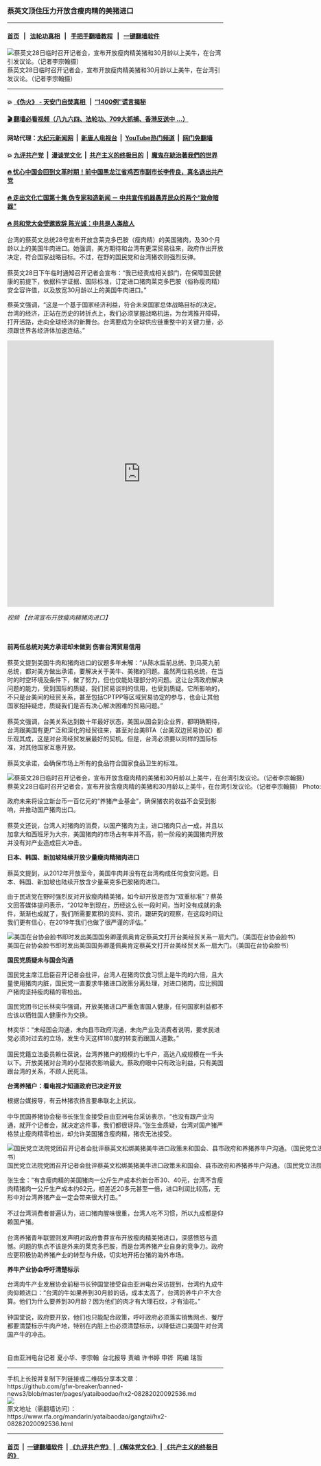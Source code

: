 ### 蔡英文顶住压力开放含瘦肉精的美猪进口
------------------------

#### [首页](https://github.com/gfw-breaker/banned-news3/blob/master/README.md) &nbsp;&nbsp;|&nbsp;&nbsp; [法轮功真相](https://github.com/begood0513/basic/blob/master/README.md)  &nbsp;&nbsp;|&nbsp;&nbsp; [手把手翻墙教程](https://github.com/gfw-breaker/guides/wiki)  &nbsp;&nbsp;|&nbsp;&nbsp; [一键翻墙软件](https://github.com/gfw-breaker/nogfw/blob/master/README.md)  



<div id="headerimg">
 <img alt="蔡英文28日临时召开记者会，宣布开放瘦肉精美猪和30月龄以上美牛，在台湾引发议论。（记者李宗翰摄）" src="https://www.rfa.org/mandarin/yataibaodao/gangtai/hx2-08282020092536.html/1.png/@@images/4d3d153a-2c95-48ad-8ef5-d6222a7a6c10.png" title="蔡英文28日临时召开记者会，宣布开放瘦肉精美猪和30月龄以上美牛，在台湾引发议论。（记者李宗翰摄）"/>
 <div id="headerimgcontents">
  <div id="headerimgcaption">
   <span>
    蔡英文28日临时召开记者会，宣布开放瘦肉精美猪和30月龄以上美牛，在台湾引发议论。（记者李宗翰摄）
   </span>
   <!-- zoomattribute -->
  </div>
  <!-- headerimgcaption -->
 </div>
 <!-- headerimagecontents -->
</div>

<hr/>


#### 💥 [《伪火》 - 天安门自焚真相 ](http://141.164.51.119:10000/videos/blog/weihuo.html)&nbsp; |&nbsp; [“1400例”谎言揭秘  ](http://141.164.51.119:10000/videos/blog/jiexi1400.html)

#### [ 🎬  翻墙必看视频（八九六四、法轮功、709大抓捕、香港反送中 ...）](https://github.com/gfw-breaker/links/blob/master/banned.md)

#### 网站代理：[大纪元新闻网](http://167.172.10.89:10080/gb/) &nbsp;|&nbsp; [新唐人电视台](http://167.172.10.89:8808/gb/)  &nbsp;|&nbsp; [YouTube热门频道](http://158.247.203.241/youtube.html) &nbsp;|&nbsp; [网门免翻墙](http://158.247.203.241:11000/show.aspx?name=ogHome)

#### 💥 [九评共产党](http://141.164.51.119:10000/videos/res/jiuping/)&nbsp; |&nbsp; [漫谈党文化](http://141.164.51.119:10000/videos/res/mtdwh/)&nbsp; |&nbsp; [共产主义的终极目的](http://141.164.51.119:10000/videos/res/zjmd/)&nbsp; |&nbsp; [魔鬼在統治著我們的世界](http://141.164.51.119:10000/videos/res/TheSpecter/)  

#### [ 🔥  忧心中国会回到文革时期！前中国黑龙江省鸡西市副市长李传良，真名退出共产党](http://141.164.51.119:10000/videos/news/quit01.html)

#### [ 🔥  走出文化亡国第十集 伪专家和造新闻 － 中共宣传机器愚弄民众的两个“致命暗器”](http://141.164.51.119:10000/videos/news/../res/zcwhwg/index.html)

#### [ 🔥  共和党大会受邀致辞 陈光诚：中共是人类敌人](http://141.164.51.119:10000/videos/news/cgc.html)

<div id="storytext">
 <div>
  <div class="slot_header">
  </div>
 </div>
 <p>
 </p>
 <p>
  台湾的蔡英文总统28号宣布开放含莱克多巴胺（瘦肉精）的美国猪肉，及30个月龄以上的美国牛肉进口。她强调，美方期待和台湾有更深贸易往来，政府作出开放决定，符合国家战略目标。不过，在野的国民党和台湾猪农则强烈反弹。
  <br/>
  <br/>
  蔡英文28日下午临时通知召开记者会宣布：“我已经责成相关部门，在保障国民健康的前提下，依据科学证据、国际标准，订定进口猪肉莱克多巴胺（俗称瘦肉精）安全容许值，以及放宽30月龄以上的美国牛肉进口。”
 </p>
 <p>
 </p>
 <p>
 </p>
 <p>
  蔡英文强调，“这是一个基于国家经济利益，符合未来国家总体战略目标的决定。台湾的经济，正站在历史的转折点上，我们必须掌握战略机运，为台湾推开障碍，打开活路，走向全球经济的新舞台。台湾要成为全球供应链重整中的关键力量，必须跟世界各经济体加速连结。”
 </p>
 <p>
 </p>
 <p>
  <iframe frameborder="0" height="620" scrolling="no" src="https://www.facebook.com/plugins/video.php?href=https%3A%2F%2Fwww.facebook.com%2FRFAChinese%2Fvideos%2F316021142800283%2F&amp;show_text=0&amp;width=622" width="622">
  </iframe>
 </p>
 <p>
  <i>
   视频
   <span class="_44bj">
    【台湾宣布开放瘦肉精猪肉进口】
   </span>
  </i>
 </p>
 <p>
  <i>
  </i>
 </p>
 <p>
  <br/>
  <br/>
  <b>
   前两任总统对美方承诺却未做到 伤害台湾贸易信用
  </b>
  <br/>
  <br/>
  蔡英文提到美国牛肉和猪肉进口的议题多年未解：“从陈水扁前总统、到马英九前总统，都对美方做出承诺，要解决关于美牛、美猪的问题。虽然两位前总统，在当时的时空环境及条件下，做了努力，但也仅能处理部分的问题。这让台湾政府解决问题的能力，受到国际的质疑，我们贸易谈判的信用，也受到质疑。它所影响的，不只是台美间的经贸关系，甚至包括CPTPP等区域贸易协定的参与，也会让其他国家抱持疑虑，质疑我们是否有决心解决困难的贸易问题。”
  <br/>
  <br/>
  蔡英文强调，台美关系达到数十年最好状态，美国从国会到企业界，都明确期待，台湾跟美国有更广泛和深化的经贸往来，甚至对台美BTA（台美双边贸易协议）都乐观其成，这是对台湾经贸发展最好的契机。但是，台湾必须要以同样的国际标准，对其他国家互惠开放。
  <br/>
  <br/>
  蔡英文承诺，会确保市场上所有的食品符合国家食品卫生的标准。
 </p>
 <p>
 </p>
 <p>
  <div class="image-inline captioned" style="width:1280px;">
   <div style="width:1280px;">
    <img alt="蔡英文28日临时召开记者会，宣布开放含瘦肉精的美猪和30月龄以上美牛，在台湾引发议论。（记者李宗翰摄）" src="https://www.rfa.org/mandarin/yataibaodao/gangtai/hx2-08282020092536.html/2.png" title="蔡英文28日临时召开记者会，宣布开放含瘦肉精的美猪和30月龄以上美牛，在台湾引发议论。（记者李宗翰摄）"/>
   </div>
   <div class="image-caption">
    <span style="width:1280px;">
     蔡英文28日临时召开记者会，宣布开放含瘦肉精的美猪和30月龄以上美牛，在台湾引发议论。（记者李宗翰摄）
    </span>
    <span class="copyright">
     Photo: RFA
    </span>
   </div>
  </div>
 </p>
 <p>
  政府未来将设立新台币一百亿元的“养猪产业基金”，确保猪农的收益不会受到影响，并推动国产猪肉出口。
  <br/>
  <br/>
  蔡英文还说，台湾人对猪肉的消费，以国产猪肉为主，进口猪肉只占一成，并且以加拿大和西班牙为大宗，美国猪肉的市场占有率并不高，前一阶段的美国猪肉开放并没有对产业造成巨大冲击。
 </p>
 <p>
  <b>
   日本、韩国、新加坡陆续开放少量瘦肉精猪肉进口
  </b>
  <br/>
  <br/>
  蔡英文提到，从2012年开放至今，美国牛肉并没有在台湾构成任何食安问题。日本、韩国、新加坡也陆续开放含少量莱克多巴胺猪肉进口。
 </p>
 <p>
  由于民进党在野时强烈反对开放瘦肉精美猪，如今却开放是否为“双重标准”？蔡英文回答媒体提问表示，“2012年到现在，历经这么长一段时间，当时没有成就的条件，渐渐也成就了，我们所需要累积的资料、资讯，跟研究的观察，在这段时间让我们更有信心，在2019年我们也做了很严谨的评估。”
 </p>
 <p>
 </p>
 <p>
  <div class="image-inline captioned" style="width:1003px;">
   <div style="width:1003px;">
    <img alt="美国在台协会脸书即时发出美国国务卿蓬佩奥肯定蔡英文打开台美经贸关系一扇大门。（美国在台协会脸书）" src="https://www.rfa.org/mandarin/yataibaodao/gangtai/hx2-08282020092536.html/3.png" title="美国在台协会脸书即时发出美国国务卿蓬佩奥肯定蔡英文打开台美经贸关系一扇大门。（美国在台协会脸书）"/>
   </div>
   <div class="image-caption">
    <span style="width:1003px;">
     美国在台协会脸书即时发出美国国务卿蓬佩奥肯定蔡英文打开台美经贸关系一扇大门。（美国在台协会脸书）
    </span>
    <span class="copyright">
    </span>
   </div>
  </div>
 </p>
 <p>
  <b>
   国民党质疑未与国会沟通
  </b>
 </p>
 <p>
  国民党主席江启臣召开记者会批评，台湾人在猪肉饮食习惯上是牛肉的六倍，且大量使用猪肉内脏，国民党一直要求牛猪进口政策分离处理，对进口猪肉，应比照国产猪肉坚持瘦肉精的零检出。
 </p>
 <p>
  国民党团书记长林奕华强调，开放美猪进口严重危害国人健康，任何国家利益都不应该以牺牲国人健康作为交换。
 </p>
 <p>
  林奕华：“未经国会沟通，未向县市政府沟通，未向产业及消费者说明，要求民进党必须对过去的立场，发生今天这样180度的转变而跟国人道歉。”
  <br/>
  <br/>
  国民党籍立法委员赖仕葆说，台湾养猪户的规模约七千户，高达八成规模在一千头以下。开放美猪对台湾的小型猪农影响最大。蔡政府眼中只有政治利益，只有美国跟台湾的关系，不顾人民死活。
  <br/>
  <b>
  </b>
 </p>
 <p>
  <b>
   台湾养猪户：看电视才知道政府已决定开放
  </b>
 </p>
 <p>
  根据台媒报导，有云林猪农扬言要串联北上抗议。
  <br/>
  <br/>
  中华民国养猪协会秘书长张生金接受自由亚洲电台采访表示，“也没有跟产业沟通，就开个记者会，就决定这件事，我们都很讶异。”张生金质疑，台湾对国产猪严格禁止瘦肉精零检出，却允许美国猪含瘦肉精，猪农无法接受。
 </p>
 <p>
 </p>
 <p>
  <div class="image-inline captioned" style="width:802px;">
   <div style="width:802px;">
    <img alt="国民党立法院党团召开记者会批评蔡英文松绑美猪美牛进口政策未和国会、县市政府和养猪养牛户沟通。（国民党立法院党团脸书）" src="https://www.rfa.org/mandarin/yataibaodao/gangtai/hx2-08282020092536.html/4.png" title="国民党立法院党团召开记者会批评蔡英文松绑美猪美牛进口政策未和国会、县市政府和养猪养牛户沟通。（国民党立法院党团脸书）"/>
   </div>
   <div class="image-caption">
    <span style="width:802px;">
     国民党立法院党团召开记者会批评蔡英文松绑美猪美牛进口政策未和国会、县市政府和养猪养牛户沟通。（国民党立法院党团脸书）
    </span>
    <span class="copyright">
    </span>
   </div>
  </div>
 </p>
 <p>
  张生金：“有含瘦肉精的美国猪肉一公斤生产成本约新台币30、40元，台湾不含瘦肉精猪肉一公斤生产成本约62元，相差近20多元甚至一倍，进口利润比较高，无形中对台湾养猪产业一定会带来很大打击。”
  <br/>
  <br/>
  不过台湾消费者普遍认为，进口猪肉腥味很重，台湾人吃不习惯，所以九成都是仰赖国产猪。
  <br/>
  <br/>
  台湾养猪青年联盟则发声明对政府鲁莽宣布开放瘦肉精美猪进口，深感愤怒与遗憾。问题的焦点不该是外来的莱克多巴胺，而是台湾养猪产业自身的竞争力。政府应更积极协助养猪产业的转型与升级，切实地开拓台猪的海外市场。
 </p>
 <p>
  <b>
   养牛产业协会呼吁清楚标示
  </b>
 </p>
 <p>
  台湾肉牛产业发展协会前秘书长钟国堂接受自由亚洲电台采访提到，台湾约九成牛肉仰赖进口：“台湾的牛如果养到30月龄的话，成本太高了，台湾的养牛户不大合算。他们为什么要养到30月龄？因为他们的肉才有大理石纹，才有油花。”
  <br/>
  <br/>
  钟国堂说，政府要开放，他们也只能配合政策，呼吁政府必须落实销售网点、餐厅都要清楚标示牛肉产地，特别在内脏上也必须清楚标示，以降低进口美国牛对台湾国产牛的冲击。
  <br/>
  <br/>
  <br/>
  自由亚洲电台记者 夏小华、李宗翰  台北报导 责编 许书婷 申铧  网编 瑞哲
 </p>
</div>

<hr/>
手机上长按并复制下列链接或二维码分享本文章：<br/>
https://github.com/gfw-breaker/banned-news3/blob/master/pages/yataibaodao/hx2-08282020092536.md <br/>
<a href='https://github.com/gfw-breaker/banned-news3/blob/master/pages/yataibaodao/hx2-08282020092536.md'><img src='https://github.com/gfw-breaker/banned-news3/blob/master/pages/yataibaodao/hx2-08282020092536.md.png'/></a> <br/>
原文地址（需翻墙访问）：https://www.rfa.org/mandarin/yataibaodao/gangtai/hx2-08282020092536.html


------------------------
#### [首页](https://github.com/gfw-breaker/banned-news3/blob/master/README.md) &nbsp;|&nbsp; [一键翻墙软件](https://github.com/gfw-breaker/nogfw/blob/master/README.md) &nbsp;| [《九评共产党》](https://github.com/gfw-breaker/9ping.md/blob/master/README.md#九评之一评共产党是什么) | [《解体党文化》](https://github.com/gfw-breaker/jtdwh.md/blob/master/README.md) | [《共产主义的终极目的》](https://github.com/gfw-breaker/gczydzjmd.md/blob/master/README.md)


<img src='http://gfw-breaker.win/banned-news3/pages/yataibaodao/hx2-08282020092536.md' width='0px' height='0px'/>